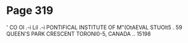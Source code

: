 # Page 319

' CO Ol .-i Lil .-i PONTIFICAL INSTITUTE OF M"(OtAEVAL STUOlt5 . 59 QUEEN'S PARK CRESCENT TORONI0-5, CANADA .. 15198